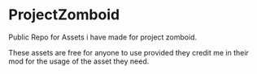 # ProjectZomboid
Public Repo for Assets i have made for project zomboid.

These assets are free for anyone to use provided they credit me in their mod for the usage of the asset they need. 
